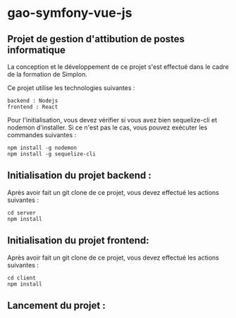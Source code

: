 # gao-symfony-vue-js
## Projet de gestion d'attibution de postes informatique

La conception et le développement de ce projet s'est effectué dans le cadre de la formation de Simplon.

Ce projet utilise les technologies suivantes :

    backend : Nodejs
    frontend : React
    
    
Pour l'initialisation, vous devez vérifier si vous avez bien sequelize-cli et nodemon d'installer. Si ce n'est pas le cas, vous pouvez exécuter les commandes suivantes :

    npm install -g nodemon
    npm install -g sequelize-cli


## Initialisation du projet backend :

Après avoir fait un git clone de ce projet, vous devez effectué les actions suivantes :

    cd server
    npm install


## Initialisation du projet frontend:

Après avoir fait un git clone de ce projet, vous devez effectué les actions suivantes :

    cd client
    npm install

## Lancement du projet :
  
